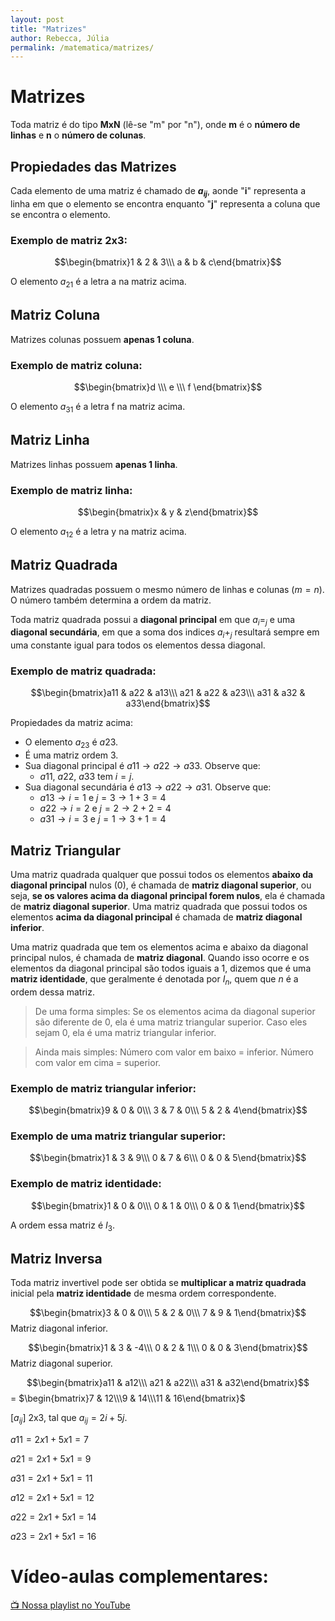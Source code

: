 ```yaml
---
layout: post
title: "Matrizes"
author: Rebecca, Júlia
permalink: /matematica/matrizes/
---
```

# Matrizes
Toda matriz é do tipo **MxN** (lê-se "m" por "n"), onde **m** é o __número de linhas__ e **n** o __número de colunas__. 

## Propiedades das Matrizes
Cada elemento de uma matriz é chamado de **$a{_i}$${_j}$**, aonde "**i**" representa a linha em que o elemento se encontra enquanto "**j**" representa a coluna que se encontra o elemento.

### Exemplo de matriz 2x3:

$$\begin{bmatrix}1 & 2 & 3\\\ a & b & c\end{bmatrix}$$

O elemento $a{_2}$${_1}$ é a letra a na matriz acima. 

## Matriz Coluna
Matrizes colunas possuem **apenas 1 coluna**.

### Exemplo de matriz coluna:

$$\begin{bmatrix}d \\\ e \\\ f \end{bmatrix}$$

O elemento $a{_3}$${_1}$ é a letra f na matriz acima. 

## Matriz Linha

Matrizes linhas possuem **apenas 1 linha**.

### Exemplo de matriz linha:

$$\begin{bmatrix}x & y & z\end{bmatrix}$$

O elemento $a{_1}$${_2}$ é a letra y na matriz acima.

## Matriz Quadrada
Matrizes quadradas possuem o mesmo número de linhas e colunas ($m = n$). O número também determina a ordem da matriz.

Toda matriz quadrada possui a **diagonal principal** em que $a{_i}$=${_j}$ e uma **diagonal secundária**, em que a soma dos indices $a{_i}$+${_j}$ resultará sempre em uma constante igual para todos os elementos dessa diagonal.

### Exemplo de matriz quadrada:

$$\begin{bmatrix}a11 & a22 & a13\\\ a21 & a22 & a23\\\ a31 & a32 & a33\end{bmatrix}$$

Propiedades da matriz acima:
- O elemento $a{_2}$${_3}$ é $a23$. 
- É uma matriz ordem 3.
- Sua diagonal principal é $a11 \rightarrow a22 \rightarrow a33$.
Observe que:
    - $a11$, $a22$, $a33$ tem $i = j$.
- Sua diagonal secundária é $a13 \rightarrow a22 \rightarrow a31$. 
Observe que:
    - $a13 \rightarrow i = 1$ e $j = 3 \rightarrow 1+3=4$
    - $a22 \rightarrow i = 2$ e $j = 2 \rightarrow 2+2=4$
    - $a31 \rightarrow i = 3$ e $j = 1 \rightarrow 3+1=4$

## Matriz Triangular
Uma <underline> matriz quadrada </underline> qualquer que possui todos os elementos **abaixo da diagonal principal** nulos (0), é chamada de **matriz diagonal superior**, ou seja, **se os valores acima da diagonal principal forem nulos**, ela é chamada de **matriz diagonal superior**. Uma matriz quadrada que possui todos os elementos **acima da diagonal principal** é chamada de **matriz diagonal inferior**.  

Uma matriz quadrada que tem os elementos acima e abaixo da diagonal principal nulos, é chamada de **matriz diagonal**. Quando isso ocorre e os elementos da diagonal principal são todos iguais a 1, dizemos que é uma **matriz identidade**, que geralmente é denotada por $I_{n}$, quem que $n$ é a ordem dessa matriz.


> De uma forma simples: Se os elementos acima da diagonal superior são diferente de 0, ela é uma matriz triangular superior. Caso eles sejam 0, ela é uma matriz triangular inferior.

> Ainda mais simples: Número com valor em baixo = inferior. Número com valor em cima = superior.

### Exemplo de matriz triangular inferior:

$$\begin{bmatrix}9 & 0 & 0\\\ 3 & 7 & 0\\\ 5 & 2 & 4\end{bmatrix}$$

### Exemplo de uma matriz triangular superior: 

$$\begin{bmatrix}1 & 3 & 9\\\ 0 & 7 & 6\\\ 0 & 0 & 5\end{bmatrix}$$

### Exemplo de matriz identidade:

$$\begin{bmatrix}1 & 0 & 0\\\ 0 & 1 & 0\\\ 0 & 0 & 1\end{bmatrix}$$

A ordem essa matriz é $I_{3}$.

## Matriz Inversa
Toda matriz invertivel pode ser obtida se **multiplicar a matriz quadrada** inicial pela **matriz identidade** de mesma ordem correspondente.

$$\begin{bmatrix}3 & 0 & 0\\\ 5 & 2 & 0\\\ 7 & 9 & 1\end{bmatrix}$$
Matriz diagonal inferior.

$$\begin{bmatrix}1 & 3 & -4\\\ 0 & 2 & 1\\\ 0 & 0 & 3\end{bmatrix}$$
Matriz diagonal superior.

$$\begin{bmatrix}a11 & a12\\\ a21 & a22\\\ a31 & a32\end{bmatrix}$$ = $\begin{bmatrix}7 & 12\\\9 & 14\\\11 & 16\end{bmatrix}$

$[a_{ij}]$ 2x3, tal que $a_{ij} = 2i + 5j$.

$a11 = 2 x 1 + 5 x 1 = 7$

$a21 = 2 x 1 + 5 x 1 = 9$

$a31 = 2 x 1 + 5 x 1 = 11$

$a12 = 2 x 1 + 5 x 1 = 12$

$a22 = 2 x 1 + 5 x 1 = 14$

$a23 = 2 x 1 + 5 x 1 = 16$


# Vídeo-aulas complementares:
[📺 Nossa playlist no YouTube](https://youtube.com/playlist?list=PLDKxz_KUEUfPWsM7DE9c2MrUuPZjZQtnw)
